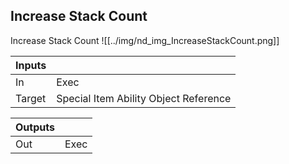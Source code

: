 ## Increase Stack Count
Increase Stack Count
![[../img/nd_img_IncreaseStackCount.png]]

|Inputs||
|--|--|
| In | Exec |
| Target | Special Item Ability Object Reference |

|Outputs||
|--|--|
| Out | Exec |
